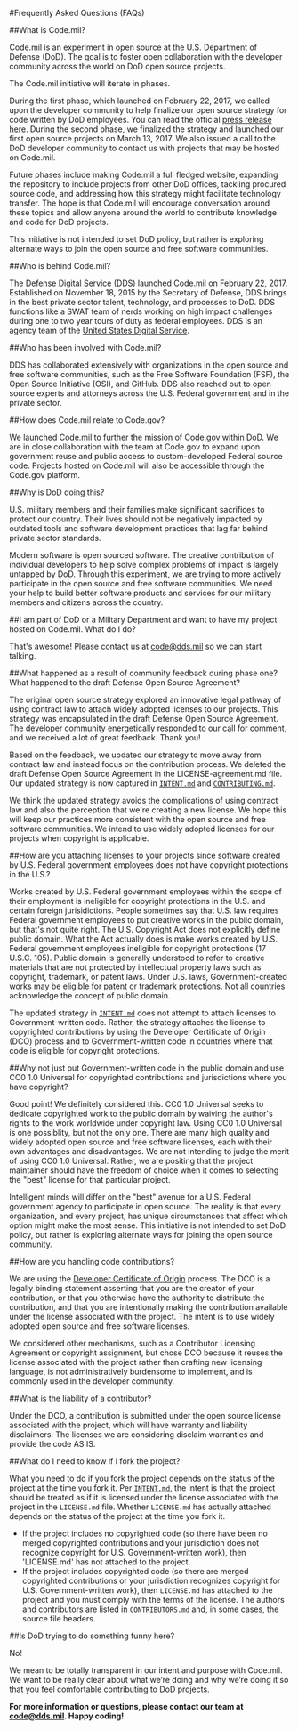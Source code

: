 #Frequently Asked Questions (FAQs)

##What is Code.mil?

Code.mil is an experiment in open source at the U.S. Department of Defense (DoD). The goal is to foster open collaboration with the developer community across the world on DoD open source projects.  

The Code.mil initiative will iterate in phases. 

During the first phase, which launched on February 22, 2017, we called upon the developer community to help finalize our open source strategy for code written by DoD employees. You can read the official [press release here](https://www.defense.gov/News/News-Releases/News-Release-View/Article/1092364/dod-announces-the-launch-of-codemil-an-experiment-in-open-source). During the second phase, we finalized the strategy and launched our first open source projects on March 13, 2017. We also issued a call to the DoD developer community to contact us with projects that may be hosted on Code.mil.

Future phases include making Code.mil a full fledged website, expanding the repository to include projects from other DoD offices, tackling procured source code, and addressing how this strategy might facilitate technology transfer. The hope is that Code.mil will encourage conversation around these topics and allow anyone around the world to contribute knowledge and code for DoD projects.

This initiative is not intended to set DoD policy, but rather is exploring alternate ways to join the open source and free software communities.

##Who is behind Code.mil?

The [Defense Digital Service](https://dds.mil) (DDS) launched Code.mil on February 22, 2017. Established on November 18, 2015 by the Secretary of Defense, DDS brings in the best private sector talent, technology, and processes to DoD. DDS functions like a SWAT team of nerds working on high impact challenges during one to two year tours of duty as federal employees. DDS is an agency team of the [United States Digital Service](https://usds.gov).

##Who has been involved with Code.mil?

DDS has collaborated extensively with organizations in the open source and free software communities, such as the Free Software Foundation (FSF), the Open Source Initiative (OSI), and GitHub. DDS also reached out to open source experts and attorneys across the U.S. Federal government and in the private sector. 

##How does Code.mil relate to Code.gov?

We launched Code.mil to further the mission of [Code.gov](https://code.gov) within DoD. We are in close collaboration with the team at Code.gov to expand upon government reuse and public access to custom-developed Federal source code. Projects hosted on Code.mil will also be accessible through the Code.gov platform.

##Why is DoD doing this?

U.S. military members and their families make significant sacrifices to protect our country. Their lives should not be negatively impacted by outdated tools and software development practices that lag far behind private sector standards.

Modern software is open sourced software. The creative contribution of individual developers to help solve complex problems of impact is largely untapped by DoD. Through this experiment, we are trying to more actively participate in the open source and free software communities. We need your help to build better software products and services for our military members and citizens across the country.

##I am part of DoD or a Military Department and want to have my project hosted on Code.mil. What do I do?

That's awesome! Please contact us at code@dds.mil so we can start talking.

##What happened as a result of community feedback during phase one? What happened to the draft Defense Open Source Agreement?

The original open source strategy explored an innovative legal pathway of using contract law to attach widely adopted licenses to our projects. This strategy was encapsulated in the draft Defense Open Source Agreement. The developer community energetically responded to our call for comment, and we received a lot of great feedback. Thank you! 

Based on the feedback, we updated our strategy to move away from contract law and instead focus on the contribution process. We deleted the draft Defense Open Source Agreement in the LICENSE-agreement.md file. Our updated strategy is now captured in [`INTENT.md`](/Proposal/INTENT.md) and [`CONTRIBUTING.md`](/Proposal/CONTRIBUTING.md). 

We think the updated strategy avoids the complications of using contract law and also the perception that we're creating a new license. We hope this will keep our practices more consistent with the open source and free software communities. We intend to use widely adopted licenses for our projects when copyright is applicable.

##How are you attaching licenses to your projects since software created by U.S. Federal government employees does not have copyright protections in the U.S.?

Works created by U.S. Federal government employees within the scope of their employment is ineligible for copyright protections in the U.S. and certain foreign jurisidictions. People sometimes say that U.S. law requires Federal government employees to put creative works in the public domain, but that's not quite right. The U.S. Copyright Act does not explicitly define public domain. What the Act actually does is make works created by U.S. Federal government employees ineligible for copyright protections (17 U.S.C. 105). Public domain is generally understood to refer to creative materials that are not protected by intellectual property laws such as copyright, trademark, or patent laws. Under U.S. laws, Government-created works may be eligible for patent or trademark protections. Not all countries acknowledge the concept of public domain.

The updated strategy in [`INTENT.md`](/Proposal/INTENT.md) does not attempt to attach licenses to Government-written code. Rather, the strategy attaches the license to copyrighted contributions by using the Developer Certificate of Origin (DCO) process and to Government-written code in countries where that code is eligible for copyright protections.

##Why not just put Government-written code in the public domain and use CC0 1.0 Universal for copyrighted contributions and jurisdictions where you have copyright?

Good point! We definitely considered this. CC0 1.0 Universal seeks to dedicate copyrighted work to the public domain by waiving the author's rights to the work worldwide under copyright law. Using CC0 1.0 Universal is one possiblity, but not the only one. There are many high quality and widely adopted open source and free software licenses, each with their own advantages and disadvantages. We are not intending to judge the merit of using CC0 1.0 Universal. Rather, we are positing that the project maintainer should have the freedom of choice when it comes to selecting the "best" license for that particular project. 

Intelligent minds will differ on the "best" avenue for a U.S. Federal government agency to participate in open source. The reality is that every organization, and every project, has unique circumstances that affect which option might make the most sense. This initiative is not intended to set DoD policy, but rather is exploring alternate ways for joining the open source community.

##How are you handling code contributions?

We are using the [Developer Certificate of Origin](https://developercertificate.org) process. The DCO is a legally binding statement asserting that you are the creator of your contribution, or that you otherwise have the authority to distribute the contribution, and that you are intentionally making the contribution available under the license associated with the project. The intent is to use widely adopted open source and free software licenses.

We considered other mechanisms, such as a Contributor Licensing Agreement or copyright assignment, but chose DCO because it reuses the license associated with the project rather than crafting new licensing language, is not administratively burdensome to implement, and is commonly used in the developer community.

##What is the liability of a contributor?

Under the DCO, a contribution is submitted under the open source license associated with the project, which will have warranty and liability disclaimers. The licenses we are considering disclaim warranties and provide the code AS IS.

##What do I need to know if I fork the project?

What you need to do if you fork the project depends on the status of the project at the time you fork it. Per [`INTENT.md`](/Proposal/INTENT.md), the intent is that the project should be treated as if it is licensed under the license associated with the project in the `LICENSE.md` file. Whether  `LICENSE.md` has actually attached depends on the status of the project at the time you fork it.

* If the project includes no copyrighted code (so there have been no merged copyrighted contributions and your jurisdiction does not recognize copyright for U.S. Government-written work), then 'LICENSE.md' has not attached to the project.
* If the project includes copyrighted code (so there are merged copyrighted contributions or your jurisdiction recognizes copyright for U.S. Government-written work), then `LICENSE.md` has attached to the project and you must comply with the terms of the license. The authors and contributors are listed in `CONTRIBUTORS.md` and, in some cases, the source file headers.

##Is DoD trying to do something funny here?

No!

We mean to be totally transparent in our intent and purpose with Code.mil. We want to be really clear about what we’re doing and why we’re doing it so that you feel comfortable contributing to DoD projects.


**For more information or questions, please contact our team at code@dds.mil. Happy coding!**
